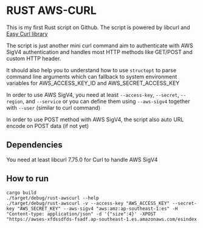 # RUST AWS-CURL
This is my first Rust script on Github. The script is powered by libcurl and [Easy Curl library](https://docs.rs/curl/latest/curl/index.html#the-easy-api) 

The script is just another mini curl command aim to authenticate with AWS SigV4 authentication and handles most HTTP methods like GET/POST and custom HTTP header. 

It should also help you to understand how to use `structopt` to parse command line arguments which can fallback to system environment variables for AWS_ACCESS_KEY_ID and AWS_SECRET_ACCESS_KEY

In order to use AWS SigV4, you need at least `--access-key`, `--secret`, `--region`, and `--service` or you can define them using `--aws-sigv4` together with `--user` (similar to curl command)

In order to use POST method with AWS SigV4, the script also auto URL encode on POST data (if not yet) 

## Dependencies
You need at least libcurl 7.75.0 for Curl to handle AWS SigV4

## How to run
```
cargo build
./target/debug/rust-awscurl --help 
./target/debug/rust-awscurl -v --access-key "AWS_ACCESS_KEY" --secret-key "AWS_SECRET_KEY" --aws-sigv4 "aws:amz:ap-southeast-1:es" -H "Content-type: application/json" -d '{"size":4}' -XPOST "https://awses-xfdssdfds-fsadf.ap-southeast-1.es.amazonaws.com/esindex
```
